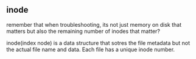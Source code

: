 ## inode
remember that when troubleshooting, its not just memory on disk that matters but also the remaining number of inodes that matter?

inode(index node) is a data structure that sotres the file metadata but not the actual file name and data. Each file has a unique inode
number.
